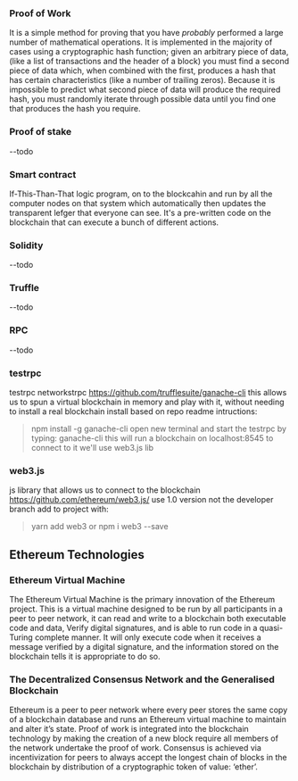 ### Proof of Work
It is a simple method for proving that you have *probably* performed a large number of mathematical operations. It is implemented in the majority of cases using a cryptographic hash function; given an arbitrary piece of data, (like a list of transactions and the header of a block) you must find a second piece of data which, when combined with the first, produces a hash that has certain characteristics (like a number of trailing zeros). Because it is impossible to predict what second piece of data will produce the required hash, you must randomly iterate through possible data until you find one that produces the hash you require.

### Proof of stake
--todo


### Smart contract

If-This-Than-That logic program, on to the blockcahin and run by all the computer nodes on that system which automatically then updates the transparent lefger that everyone can see.
It's a pre-written code on the blockchain that can execute a bunch of different actions.

### Solidity
--todo

### Truffle
--todo

### RPC
--todo


### testrpc
testrpc networkstrpc
https://github.com/trufflesuite/ganache-cli
this allows us to spun a virtual blockchain in memory and play with it, without needing to install a real blockchain
install based on repo readme intructions:
>npm install -g ganache-cli
open new terminal and start the testrpc by typing:
>ganache-cli
this will run a blockchain on localhost:8545
to connect to it we'll use web3.js lib


### web3.js
js library that allows us to connect to the blockchain
https://github.com/ethereum/web3.js/
use 1.0 version not the developer branch
add to project with:
>yarn add web3
or
>npm i web3 --save

## Ethereum Technologies

### Ethereum Virtual Machine

The Ethereum Virtual Machine is the primary innovation of the Ethereum project. This is a virtual machine designed to be run by all participants in a peer to peer network, it can read and write to a blockchain both executable code and data, Verify digital signatures, and is able to run code in a quasi-Turing complete manner. It will only execute code when it receives a message verified by a digital signature, and the information stored on the blockchain tells it is appropriate to do so.

### The Decentralized Consensus Network and the Generalised Blockchain

Ethereum is a peer to peer network where every peer stores the same copy of a blockchain database and runs an Ethereum virtual machine to maintain and alter it’s state. Proof of work is integrated into the blockchain technology by making the creation of a new block require all members of the network undertake the proof of work. Consensus is achieved via incentivization for peers to always accept the longest chain of blocks in the blockchain by distribution of a cryptographic token of value: ‘ether’.
